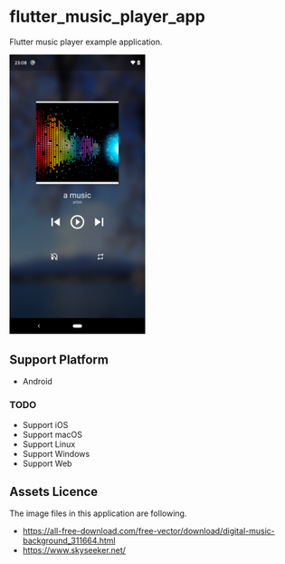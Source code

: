 # flutter_music_player_app

Flutter music player example application.

<img src="./README_assets/app_screenshot_0.png" width="240">

## Support Platform
- Android

### TODO
- Support iOS
- Support macOS
- Support Linux
- Support Windows
- Support Web

## Assets Licence

The image files in this application are following.

- https://all-free-download.com/free-vector/download/digital-music-background_311664.html
- https://www.skyseeker.net/

